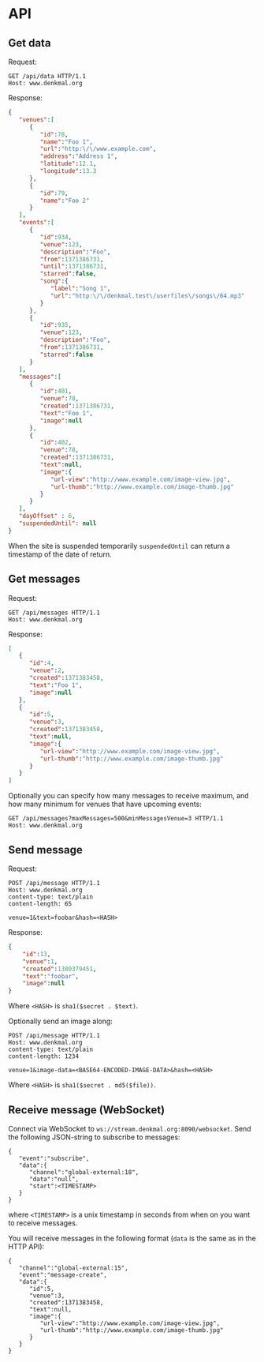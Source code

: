 # API

## Get data
Request:
```
GET /api/data HTTP/1.1
Host: www.denkmal.org
```

Response:
```json
{
   "venues":[
      {
         "id":78,
         "name":"Foo 1",
         "url":"http:\/\/www.example.com",
         "address":"Address 1",
         "latitude":12.1,
         "longitude":13.3
      },
      {
         "id":79,
         "name":"Foo 2"
      }
   ],
   "events":[
      {
         "id":934,
         "venue":123,
         "description":"Foo",
         "from":1371386731,
         "until":1371386731,
         "starred":false,
         "song":{
            "label":"Song 1",
            "url":"http:\/\/denkmal.test\/userfiles\/songs\/64.mp3"
         }
      },
      {
         "id":935,
         "venue":123,
         "description":"Foo",
         "from":1371386731,
         "starred":false
      }
   ],
   "messages":[
      {
         "id":401,
         "venue":78,
         "created":1371386731,
         "text":"Foo 1",
         "image":null
      },
      {
         "id":402,
         "venue":78,
         "created":1371386731,
         "text":null,
         "image":{
            "url-view":"http://www.example.com/image-view.jpg",
            "url-thumb":"http://www.example.com/image-thumb.jpg"
         }
      }
   ],
   "dayOffset" : 6,
   "suspendedUntil": null
}
```

When the site is suspended temporarily `suspendedUntil` can return a timestamp of the date of return.


## Get messages
Request:
```
GET /api/messages HTTP/1.1
Host: www.denkmal.org
```

Response:
```json
[
   {
      "id":4,
      "venue":2,
      "created":1371383458,
      "text":"Foo 1",
      "image":null
   },
   {
      "id":5,
      "venue":3,
      "created":1371383458,
      "text":null,
      "image":{
         "url-view":"http://www.example.com/image-view.jpg",
         "url-thumb":"http://www.example.com/image-thumb.jpg"
      }
   }
]
```

Optionally you can specify how many messages to receive maximum, and how many minimum for venues that have upcoming events:
```
GET /api/messages?maxMessages=500&minMessagesVenue=3 HTTP/1.1
Host: www.denkmal.org
```


## Send message
Request:
```
POST /api/message HTTP/1.1
Host: www.denkmal.org
content-type: text/plain
content-length: 65

venue=1&text=foobar&hash=<HASH>
```
Response:
```json
{
	"id":13,
	"venue":1,
	"created":1380379451,
	"text":"foobar",
	"image":null
}
```
Where `<HASH>` is `sha1($secret . $text)`.

Optionally send an image along:
```
POST /api/message HTTP/1.1
Host: www.denkmal.org
content-type: text/plain
content-length: 1234

venue=1&image-data=<BASE64-ENCODED-IMAGE-DATA>&hash=<HASH>
```
Where `<HASH>` is `sha1($secret . md5($file))`.


## Receive message (WebSocket)
Connect via WebSocket to `ws://stream.denkmal.org:8090/websocket`.
Send the following JSON-string to subscribe to messages:
```
{
   "event":"subscribe",
   "data":{
      "channel":"global-external:18",
      "data":"null",
      "start":<TIMESTAMP>
   }
}
```
where `<TIMESTAMP>` is a unix timestamp in seconds from when on you want to receive messages.

You will receive messages in the following format (`data` is the same as in the HTTP API):
```
{
   "channel":"global-external:15",
   "event":"message-create",
   "data":{
      "id":5,
      "venue":3,
      "created":1371383458,
      "text":null,
      "image":{
         "url-view":"http://www.example.com/image-view.jpg",
         "url-thumb":"http://www.example.com/image-thumb.jpg"
      }
   }
}
```
